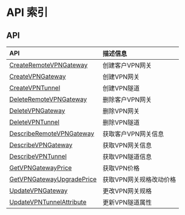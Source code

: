# API 索引

## API

| API | 描述信息 |
|:---|:---|
|[CreateRemoteVPNGateway](api/ipsecvpn-api/create_remote_vpn_gateway)|创建客户VPN网关|
|[CreateVPNGateway](api/ipsecvpn-api/create_vpn_gateway)|创建VPN网关|
|[CreateVPNTunnel](api/ipsecvpn-api/create_vpn_tunnel)|创建VPN隧道|
|[DeleteRemoteVPNGateway](api/ipsecvpn-api/delete_remote_vpn_gateway)|删除客户VPN网关|
|[DeleteVPNGateway](api/ipsecvpn-api/delete_vpn_gateway)|删除VPN网关|
|[DeleteVPNTunnel](api/ipsecvpn-api/delete_vpn_tunnel)|删除VPN隧道|
|[DescribeRemoteVPNGateway](api/ipsecvpn-api/describe_remote_vpn_gateway)|获取客户VPN网关信息|
|[DescribeVPNGateway](api/ipsecvpn-api/describe_vpn_gateway)|获取VPN网关信息|
|[DescribeVPNTunnel](api/ipsecvpn-api/describe_vpn_tunnel)|获取VPN隧道信息|
|[GetVPNGatewayPrice](api/ipsecvpn-api/get_vpn_gateway_price)|获取VPN价格|
|[GetVPNGatewayUpgradePrice](api/ipsecvpn-api/get_vpn_gateway_upgrade_price)|获取VPN网关规格改动价格|
|[UpdateVPNGateway](api/ipsecvpn-api/update_vpn_gateway)|更改VPN网关规格|
|[UpdateVPNTunnelAttribute](api/ipsecvpn-api/update_vpn_tunnel_attribute)|更新VPN隧道属性|
